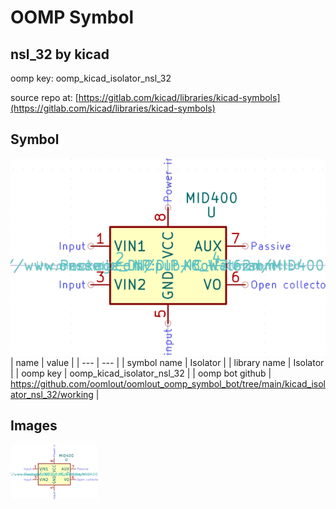 # OOMP Symbol  
## nsl_32  by kicad  
  
oomp key: oomp_kicad_isolator_nsl_32  
  
source repo at: [https://gitlab.com/kicad/libraries/kicad-symbols](https://gitlab.com/kicad/libraries/kicad-symbols)  
## Symbol  
  
[![working.png](working_600.png)](working.png)  
| name | value | 
| --- | --- | 
| symbol name | Isolator | 
| library name | Isolator | 
| oomp key | oomp_kicad_isolator_nsl_32 | 
| oomp bot github | https://github.com/oomlout/oomlout_oomp_symbol_bot/tree/main/kicad_isolator_nsl_32/working | 
## Images  
  
[![working.png](working_140.png)](working.png)  
